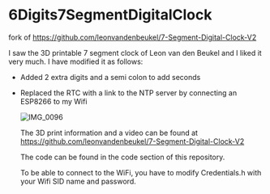 # 6Digits7SegmentDigitalClock
fork of https://github.com/leonvandenbeukel/7-Segment-Digital-Clock-V2

I saw the 3D printable 7 segment clock of Leon van den Beukel and I liked it very much.
I have modified it as follows:
- Added 2 extra digits and a semi colon to add seconds
- Replaced the RTC with a link to the NTP server by connecting an ESP8266 to my Wifi

  ![IMG_0096](https://github.com/rvangelder11/6Digits7SegmentDigitalClock/assets/90907092/7601635c-a82b-4511-af73-9ae38f8f1bd2)

  The 3D print information and a video can be found at <https://github.com/leonvandenbeukel/7-Segment-Digital-Clock-V2>

  The code can be found in the code section of this repository.

  To be able to connect to the WiFi, you have to modify Credentials.h with your Wifi SID name and password.
